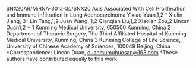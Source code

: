 SNX20AR/MiRNA-301a-3p/SNX20 Axis Associated With Cell Proliferation and Immune Infiltration In Lung Adenocarcinoma
Yixiao Yuan,1,2 † Xiulin Jiang, 3†  Lin Tang,1,2  Juan Wang, 1,2  Qianqian Liu,1,2   Xiaolan Zou,2  Lincan Duan1,2 *
1 Kunming Medical University, 650500 Kunming, China
2 Department of Thoracic Surgery, The Third Affiliated Hospital of Kunming Medical University, Kunming, China
3 Kunming College of Life Science, University of Chinese Academy of Sciences, 100049 Beijing, China
*Correspondence: Lincan Duan, duanmumuhuosan@163.com
†These authors have contributed equally to this work
